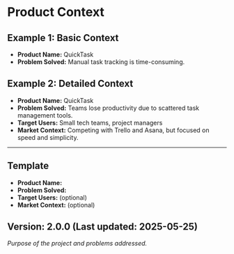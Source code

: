 # Product Context

## Example 1: Basic Context

- **Product Name:** QuickTask
- **Problem Solved:** Manual task tracking is time-consuming.

## Example 2: Detailed Context

- **Product Name:** QuickTask
- **Problem Solved:** Teams lose productivity due to scattered task management tools.
- **Target Users:** Small tech teams, project managers
- **Market Context:** Competing with Trello and Asana, but focused on speed and simplicity.

---

## Template

- **Product Name:**
- **Problem Solved:**
- **Target Users:** (optional)
- **Market Context:** (optional)

## Version: 2.0.0 (Last updated: 2025-05-25)

_Purpose of the project and problems addressed._
